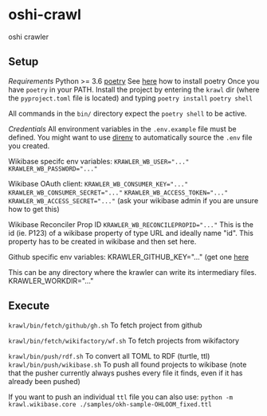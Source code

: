 # oshi-crawl

oshi crawler

## Setup

_Requirements_
Python >= 3.6
[poetry](https://python-poetry.org)
See [here](https://python-poetry.org/docs/) how to install poetry
Once you have `poetry` in your PATH.
Install the project by entering the `krawl` dir (where the `pyproject.toml` file is located) and typing
`poetry install`
`poetry shell`

All commands in the `bin/` directory expect the `poetry shell` to be active.

_Credentials_
All environment variables in the `.env.example` file must be defined.
You might want to use [direnv](https://direnv.net/) to automatically source the `.env` file you created.

Wikibase specifc env variables:
`KRAWLER_WB_USER="..."`
`KRAWLER_WB_PASSWORD="..."`

Wikibase OAuth client:
`KRAWLER_WB_CONSUMER_KEY="..."`
`KRAWLER_WB_CONSUMER_SECRET="..."`
`KRAWLER_WB_ACCESS_TOKEN="..."`
`KRAWLER_WB_ACCESS_SECRET="..."`
(ask your wikibase admin if you are unsure how to get this)

Wikibase Reconciler Prop ID
`KRAWLER_WB_RECONCILEPROPID="..."`
This is the id (ie. P123) of a wikibase property of type URL and ideally name "id".
This property has to be created in wikibase and then set here.

Github specific env variables:
KRAWLER_GITHUB_KEY="..."
(get one [here](https://github.com/settings/tokens)

This can be any directory where the krawler can write its intermediary files.
KRAWLER_WORKDIR="..."

## Execute

`krawl/bin/fetch/github/gh.sh`
To fetch project from github

`krawl/bin/fetch/wikifactory/wf.sh`
To fetch projects from wikifactory

`krawl/bin/push/rdf.sh`
To convert all TOML to RDF (turtle, ttl)
`krawl/bin/push/wikibase.sh`
To push all found projects to wikibase
(note that the pusher currently always pushes every file it finds, even if it has already been pushed)

If you want to push an individual `ttl` file you can also use:
`python -m krawl.wikibase.core ./samples/okh-sample-OHLOOM_fixed.ttl`
